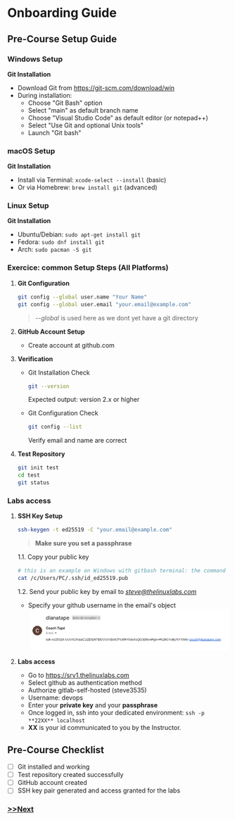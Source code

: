 # Onboarding Guide

## Pre-Course Setup Guide

### Windows Setup
**Git Installation**
   - Download Git from https://git-scm.com/download/win
   - During installation:
     - Choose "Git Bash" option
     - Select "main" as default branch name
     - Choose "Visual Studio Code" as default editor (or notepad++)
     - Select "Use Git and optional Unix tools"
     - Launch "Git bash"
   
### macOS Setup
**Git Installation**
   - Install via Terminal: `xcode-select --install` (basic)
   - Or via Homebrew: `brew install git` (advanced)
   
### Linux Setup
**Git Installation**
   - Ubuntu/Debian: `sudo apt-get install git`
   - Fedora: `sudo dnf install git`
   - Arch: `sudo pacman -S git`

   
### Exercice: common Setup Steps (All Platforms)

1. **Git Configuration**
   ```bash
   git config --global user.name "Your Name"
   git config --global user.email "your.email@example.com"
   ```
   > *--global* is used here as we dont yet have a git directory
     
2. **GitHub Account Setup**
   - Create account at github.com
  
3. **Verification**  
   - Git Installation Check
     ```bash
     git --version
     ```
     Expected output: version 2.x or higher

   - Git Configuration Check
     ```bash
     git config --list
     ```
     Verify email and name are correct

4. **Test Repository**
   ```bash
   git init test
   cd test
   git status
   ```

### Labs access    
1. **SSH Key Setup**
   ```bash
   ssh-keygen -t ed25519 -C "your.email@example.com"
   ```
   > **Make sure you set a passphrase**
   
   1.1. Copy your public key
   ```bash
   # this is an example on Windows with gitbash terminal: the command and the path might be different
   cat /c/Users/PC/.ssh/id_ed25519.pub
   ```
   1.2. Send your public key by email to *steve@thelinuxlabs.com*
   - Specify your github username in the email's object  
     ![sample](./send_ssh_pubkey.png)  
     

3. **Labs access**
   - Go to https://srv1.thelinuxlabs.com 
   - Select github as authentication method
   - Authorize gitlab-self-hosted (steve3535)  
   - Username: devops  
   - Enter your **private key** and your **passphrase**  
   - Once logged in, ssh into your dedicated environment: `ssh -p **22XX** localhost`  
   - **XX** is your id communicated to you by the Instructor.
  
## Pre-Course Checklist
- [ ] Git installed and working
- [ ] Test repository created successfully
- [ ] GitHub account created
- [ ] SSH key pair generated and access granted for the labs

### [>>Next](1-introduction.md)
